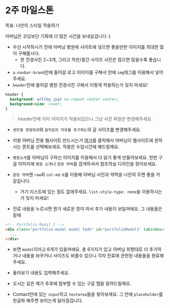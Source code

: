 # 2주 마일스톤
목표: 나만의 스타일 적용하기

아버님은 코딩보단 기획에 더 많은 시간을 보내실겁니다 :)

- 우선 시작하시기 전에 아버님 병원에 사이트에 넣으면 좋을만한 이미지를 최대한 많이 구해봅시다.
  + 한 전경사진 2~3개, 그리고 작은/중간 사이즈 사진은 많으면 많을수록 좋습니다.
- `a.navbar-brand`안에 들어갈 로고 이미지를 구해서 안에 `img`태그를 이용해서 넣어주세요.
- `header`안에 들어갈 병원 전경사진 구해서 이렇게 적용하는거 잊지 마세요!

```css
header {
  background: url(bg.jpg) no-repeat center center;
  background-size: cover;
}
```

> header안에 이미 이미지가 적용되있으니 그냥 사진 파일만 변경해주세요.

- `센트럴 정형외과`와 `움직임의 자유를 추구하는`의 글 사이즈를 변경해주세요.

- 이왕 아버님 전용 웹사이트 만드시는거 [여기](http://software.naver.com/software/fontList.nhn?categoryId=I0000000)를 클릭해서 아버님이 웹사이트에 원하시는 폰트를 선택해보세요. 적용은 수업시간에 해드릴께요.

- `병원소개`를 아버님이 구하신 이미지를 이용해서 더 읽기 좋게 만들어보세요. 한번 구글 이미지에 `병원 소개`나 `원장 약력`을 검색하셔서 참조하실 디자인을 찾아보세요.

- `원장 약력`엔 `row`와 `col-md-6`를 이용해 아버님 사진과 약력을 나란히 두면 좋을 거 같습니다.
  + 거기 리스트에 있는 점도 없애주세요. `list-style-type: none`을 이용하시는거 잊지 마세요!

- 진료 내용을 누르시면 뭔가 새로운 창이 떠서 추가 내용이 보일꺼에요. 그 내용들은 밑에

```html
<!-- Portfolio Modal 1 -->
<div class="portfolio-modal modal fade" id="portfolioModal1" tabindex="-1" role="dialog" aria-hidden="true">
  ...
</div>
```

- 보면 `modal`이라고 6개가 있을꺼에요. 총 6가지가 있고 아버님 취향대로 더 추가하거나 내용을 바꾸거나 사이즈도 바꿀수 있으니 각자 진료에 관련된 내용들을 완료해주세요.

- 둘러보기 내용도 입력해주세요.

- 오시는 길은 제가 추후에 첨부할 수 있는 구글 맵을 알려드릴께요.

- Contact안에 있는 `input`하고 `textarea`들을 찾아보세요. 그 안에 `placeholder`를 한글화 해주면 보이는게 달라질겁니다.
